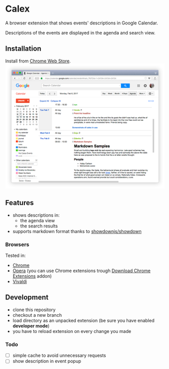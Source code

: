 # Calex
A browser extension that shows events' descriptions in Google Calendar.

Descriptions of the events are displayed in the agenda and search view.

## Installation
Install from [Chrome Web Store](https://chrome.google.com/webstore/detail/calex-for-google-calendar/ccoehijdbponhcemihobmdpaeenmgchg).
![Calex in Google Calendar](docs/screenshot.png)

## Features

- shows descriptions in:
    - the agenda view
    - the search results
- supports markdown format thanks to [showdownjs/showdown](https://github.com/showdownjs/showdown)

### Browsers
Tested in:

- [Chrome](https://www.google.com/chrome/)
- [Opera](https://www.opera.com/) (you can use Chrome extensions trough [Download Chrome Extensions](https://addons.opera.com/en/extensions/details/download-chrome-extension-9/) addon)
- [Vivaldi](https://vivaldi.com/)

## Development
- clone this repository
- checkout a new branch
- load directory as an unpacked extension (be sure you have enabled **developer mode**)
- you have to reload extension on every change you made

### Todo
- [ ] simple cache to avoid unnecessary requests
- [ ] show description in event popup
